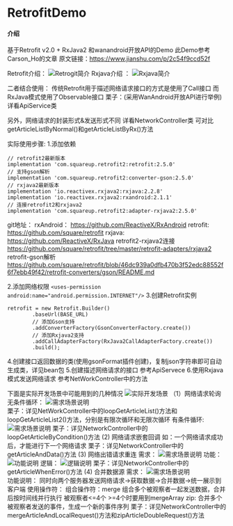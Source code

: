 # RetrofitDemo

#### 介绍
基于Retrofit v2.0 + RxJava2 和wanandroid开放API的Demo
此Demo参考Carson_Ho的文章 原文链接：https://www.jianshu.com/p/2c54f9ccd52f

Retrofit介绍：
![Retrogit简介](https://images.gitee.com/uploads/images/2019/0414/191531_2ea34fc5_1435209.png "944365-b6d3198d37590906.png")
Rxjava介绍 ：
![Rxjava简介](https://images.gitee.com/uploads/images/2019/0414/191727_d3e66059_1435209.png "rxjava.png")

二者结合使用：
传统Retrofit用于描述网络请求接口的方式是使用了Call<T>接口
而RxJava模式使用了Observable<T>接口
栗子：(采用WanAndroid开放API进行举例) 详看ApiService类

另外，网络请求的封装形式&发送形式不同
详看NetworkController类
可对比getArticleListByNormal()和getArticleListByRx()方法

实际使用步骤:
1.添加依赖

```
// retrofit2最新版本
implementation 'com.squareup.retrofit2:retrofit:2.5.0'
// 支持gson解析
implementation 'com.squareup.retrofit2:converter-gson:2.5.0'
// rxjava2最新版本
implementation 'io.reactivex.rxjava2:rxjava:2.2.8'
implementation 'io.reactivex.rxjava2:rxandroid:2.1.1'
// 连接retrofit2和rxjava2
implementation 'com.squareup.retrofit2:adapter-rxjava2:2.5.0'
```
git地址：
rxAndroid：
https://github.com/ReactiveX/RxAndroid
retrofit:
https://github.com/square/retrofit
rxjava:
https://github.com/ReactiveX/RxJava
retrofit2-rxjava2连接
https://github.com/square/retrofit/tree/master/retrofit-adapters/rxjava2
retrofit-gson解析
https://github.com/square/retrofit/blob/46dc939a0dfb470b3f52edc88552f6f7ebb49f42/retrofit-converters/gson/README.md

2.添加网络权限
`<uses-permission android:name="android.permission.INTERNET"/>`
3.创建Retrofit实例

```
retrofit = new Retrofit.Builder()
        .baseUrl(BASE_URL)
        // 添加Gson支持
        .addConverterFactory(GsonConverterFactory.create())
        // 添加Rxjava2支持
        .addCallAdapterFactory(RxJava2CallAdapterFactory.create())
        .build();
```
4.创建接口返回数据的类(使用gsonFormat插件创建)，复制json字符串即可自动生成类，详见bean包
5.创建描述网络请求的接口 参考ApiServece
6.使用Rxjava模式发送网络请求 参考NetWorkController中的方法

下面是实际开发场景中可能用到的几种情况
![实际开发场景](https://images.gitee.com/uploads/images/2019/0414/193418_8c8e37d2_1435209.png "sjkf.png")
（1）网络请求轮询
    无条件循环：
    ![需求场景说明](https://images.gitee.com/uploads/images/2019/0414/193645_a9a77b4e_1435209.png "wtjxh.png")    
    栗子：详见NetWorkController中的loopGetArticleList()方法和loopGetArticleList2()方法，分别是有限次循环和无限次循环
    有条件循环:
    ![需求场景说明](https://images.gitee.com/uploads/images/2019/0414/193903_d3931b8a_1435209.png "ytjxh.png")
    栗子：详见NetworkController中的loopGetArticleByCondition()方法
(2) 网络请求嵌套回调
    如：一个网络请求成功后，才能进行下一个网络请求
    栗子：详见NetworkController中的getArticleAndData()方法
(3) 网络出错请求重连
    需求：
    ![需求场景说明](https://images.gitee.com/uploads/images/2019/0414/194214_56679a46_1435209.png "wlccxq.png")
    功能：
    ![功能说明](https://images.gitee.com/uploads/images/2019/0414/194254_4d5a3f24_1435209.png "wlccgn.png")
    逻辑：
    ![逻辑说明](https://images.gitee.com/uploads/images/2019/0414/194343_6bccdb32_1435209.png "wlcclj.png")
    栗子：详见NetworkController中的getArticleWhenError()方法
(4) 合并数据源
    需求：
    ![需求场景说明](https://images.gitee.com/uploads/images/2019/0414/194513_7d5c946a_1435209.png "hbsjy.png")   
    功能说明：
    同时向两个服务器发送网络请求->获取数据->合并数据->统一展示到客户端
    使用操作符：
    组合操作符：merge  组合多个被观察者一起发送数据，合并后按时间线并行执行  被观察者<=4个 >=4个时要用到mergeArray
    zip: 合并多个被观察者发送的事件，生成一个新的事件序列
    栗子：详见NetworkController中的mergeArticleAndLocalRequest()方法和zipArticleDoubleRequest()方法
    